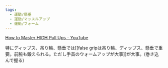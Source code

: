 ```yaml
---
tags:
  - 運動/懸垂
  - 運動/マッスルアップ
  - 運動/フォーム
---
```

[How to Master HIGH Pull Ups - YouTube](https://www.youtube.com/watch?v=lm2dgSb271I)

特にディップス、吊り輪、懸垂では[[false gripは吊り輪、ディップス、懸垂で重要。前腕も鍛えられる。ただし手首のウォームアップが大事]]が大事。(巻き込んで握る)